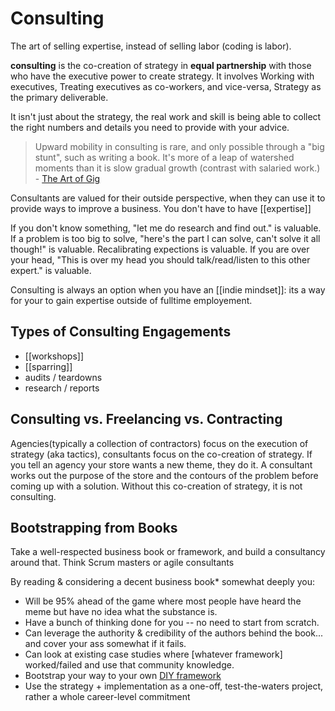 # Consulting

The art of selling expertise, instead of selling labor (coding is labor).

**consulting** is the co-creation of strategy in **equal partnership** with those who have the executive power to create strategy. It involves Working with executives, Treating executives as co-workers, and vice-versa, Strategy as the primary deliverable.

It isn't just about the strategy, the real work and skill is being able to collect the right numbers and details you need to provide with your advice.

> Upward mobility in consulting is rare, and only possible through a "big stunt", such as writing a book. It's more of a leap of watershed moments than it is slow gradual growth (contrast with salaried work.) - [The Art of Gig](https://studio.ribbonfarm.com/p/the-art-of-gig)

Consultants are valued for their outside perspective, when they can use it to provide ways to improve a business. You don't have to have [[expertise]]

If you don't know something, "let me do research and find out." is valuable. If a problem is too big to solve, "here's the part I can solve, can't solve it all though!" is valuable. Recalibrating expections is valuable. If you are over your head, "This is over my head you should talk/read/listen to this other expert." is valuable.

Consulting is always an option when you have an [[indie mindset]]: its a way for your to gain expertise outside of fulltime employement.

## Types of Consulting Engagements

- [[workshops]]
- [[sparring]]
- audits / teardowns
- research / reports

## Consulting vs. Freelancing vs. Contracting

Agencies(typically a collection of contractors) focus on the execution of strategy (aka tactics), consultants focus on the co-creation of strategy. If you tell an agency your store wants a new theme, they do it. A consultant works out the purpose of the store and the contours of the problem before coming up with a solution. Without this co-creation of strategy, it is not consulting.

## Bootstrapping from Books

Take a well-respected business book or framework, and build a consultancy around that. Think Scrum masters or agile consultants

By reading & considering a decent business book\* somewhat deeply you:

- Will be 95% ahead of the game where most people have heard the meme but have no idea what the substance is.
- Have a bunch of thinking done for you -- no need to start from scratch.
- Can leverage the authority & credibility of the authors behind the book... and cover your ass somewhat if it fails.
- Can look at existing case studies where [whatever framework] worked/failed and use that community knowledge.
- Bootstrap your way to your own [DIY framework](https://tomcritchlow.com/2019/06/27/frameworks/)
- Use the strategy + implementation as a one-off, test-the-waters project, rather a whole career-level commitment

